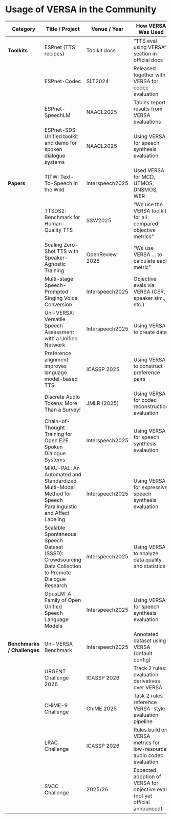 # Usage of VERSA in the Community


| Category   | Title / Project | Venue / Year | How VERSA Was Used | Reference |
|------------|-----------------|--------------|--------------------|------------|
| **Toolkits** | ESPnet (TTS recipes) | Toolkit docs | “TTS eval using VERSA” section in official docs | [ESPnet TTS Docs](https://espnet.github.io/espnet/tts.html#evaluation) |
|            | ESPnet-Codec | SLT2024 | Released together with VERSA for codec evaluation | [Paper PDF](https://arxiv.org/abs/2406.08061) · [GitHub](https://github.com/espnet/espnet/tree/master/egs2/codec) |
|            | ESPnet-SpeechLM | NAACL2025 | Tables report results from VERSA evaluations | [Report PDF](https://arxiv.org/abs/2406.11059) |
|            | ESPnet-SDS: Unified toolkit and demo for spoken dialogue systems | NAACL2025 | Using VERSA for speech synthesis evaluation | [Paper PDF](https://arxiv.org/pdf/2503.08533) |
| **Papers** | TITW: Text-To-Speech in the Wild | Interspeech2025 | Used VERSA for MCD, UTMOS, DNSMOS, WER | [Paper PDF](https://arxiv.org/abs/2402.04354) |
|            | TTSDS2: Benchmark for Human-Quality TTS | SSW2025 | “We use the VERSA toolkit for all compared objective metrics” | [Paper PDF](https://arxiv.org/abs/2501.01735) |
|            | Scaling Zero-Shot TTS with Speaker-Agnostic Training | OpenReview 2025 | “We use VERSA … to calculate each metric” | [OpenReview](https://openreview.net/forum?id=kD2uy8rKnS) |
|            | Multi-stage Speech-Prompted Singing Voice Conversion | Interspeech2025 | Objective evals via VERSA (CER, speaker sim., etc.) | [Paper PDF](https://arxiv.org/abs/2503.08336) |
|            | Uni-VERSA: Versatile Speech Assessment with a Unified Network | Interspeech2025 | Using VERSA to create data | [Paper PDF](https://arxiv.org/abs/2505.03123) |
|            | Preference alignment improves language model-based TTS | ICASSP 2025 | Using VERSA to construct preference pairs | [Paper PDF](https://arxiv.org/pdf/2409.12403?) |
|            | Discrete Audio Tokens: More Than a Survey! | JMLR (2025) | Using VERSA for codec reconstruction evaluation | [Paper PDF](https://arxiv.org/pdf/2506.10274?) |
|            | Chain-of-Thought Training for Open E2E Spoken Dialogue Systems | Interspeech2025 | Using VERSA for speech synthesis evalaution | [Paper PDF](https://arxiv.org/pdf/2506.00722) |
|            | MIKU-PAL: An Automated and Standardized Multi-Modal Method for Speech Paralinguistic and Affect Labeling | Interspeech2025 | Using VERSA for expressive speech synthesis evaluation | [Paper PDF](https://arxiv.org/pdf/2505.15772) |
|            | Scalable Spontaneous Speech Dataset (SSSD): Crowdsourcing Data Collection to Promote Dialogue Research | Interspeech2025 | Using VERSA to analyze data quality and statistics | [Paper PDF](https://www.isca-archive.org/interspeech_2025/sheikh25_interspeech.pdf) |
|            | OpusLM: A Family of Open Unified Speech Language Models | Interspeech2025 | Using VERSA for speech synthesis evaluation | [Paper PDF](https://arxiv.org/pdf/2506.17611) |
| **Benchmarks / Challenges** | Uni-VERSA Benchmark | Interspeech2025 | Annotated dataset using VERSA (default config) | [Paper PDF](https://arxiv.org/abs/2505.03123) |
|            | URGENT Challenge 2026 | ICASSP 2026 | Track 2 rules: evaluation derivatives over VERSA | [URGENT Rules](https://urgent-challenge.github.io/urgent2026/track2/#rules) |
|            | CHiME-9 Challenge | ChiME 2025 | Task 2 rules reference VERSA-style evaluation pipeline | [CHiME-9 Rules](https://www.chimechallenge.org/current/task2/rules) |
|            | LRAC Challenge | ICASSP 2026 | Rules build on VERSA metrics for low-resource audio codec evaluation | [LRAC Challenge](https://crowdsourcing.cisco.com/lrac-challenge/2025/) |
|            | SVCC Challenge | 2025/26 | Expected adoption of VERSA for objective eval (not yet official announced) | [SVCC Site](https://www.vc-challenge.org/) |

